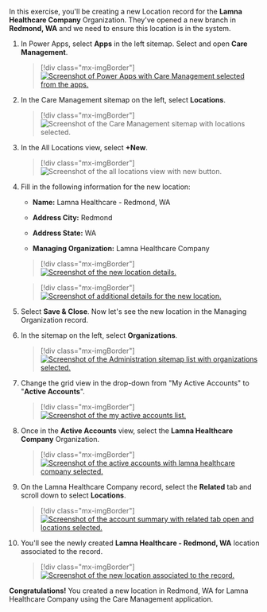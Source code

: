 In this exercise, you'll be creating a new Location record for the **Lamna Healthcare Company** Organization. They've opened a new branch in **Redmond, WA** and we need to ensure this location is in the system.

1.  In Power Apps, select **Apps** in the left sitemap. Select and open **Care Management**.

	> [!div class="mx-imgBorder"]
	> [![Screenshot of Power Apps with Care Management selected from the apps.](../media/care-management-app.png)](../media/care-management-app.png#lightbox)

1.  In the Care Management sitemap on the left, select **Locations**.

	> [!div class="mx-imgBorder"]
	> ![Screenshot of the Care Management sitemap with locations selected.](../media/locations.png)

1.  In the All Locations view, select **+New**.

	> [!div class="mx-imgBorder"]
	> ![Screenshot of the all locations view with new button.](../media/new-location.png)

1.  Fill in the following information for the new location:

	- **Name:** Lamna Healthcare - Redmond, WA

	- **Address City:** Redmond

	- **Address State:** WA

	- **Managing Organization:** Lamna Healthcare Company

	> [!div class="mx-imgBorder"]
	> [![Screenshot of the new location details.](../media/location-details.png)](../media/location-details.png#lightbox)

	> [!div class="mx-imgBorder"]
	> [![Screenshot of additional details for the new location.](../media/location-details-2.png)](../media/location-details-2.png#lightbox)

1.  Select **Save & Close**. Now let's see the new location in the Managing Organization record.

1.  In the sitemap on the left, select **Organizations**.

	> [!div class="mx-imgBorder"]
	> [![Screenshot of the Administration sitemap list with organizations selected.](../media/organizations.png)](../media/organizations.png#lightbox)

1.  Change the grid view in the drop-down from "My Active Accounts" to "**Active Accounts**".

	> [!div class="mx-imgBorder"]
	> [![Screenshot of the my active accounts list.](../media/active-accounts.png)](../media/active-accounts.png#lightbox)

1.  Once in the **Active Accounts** view, select the **Lamna Healthcare Company** Organization.

	> [!div class="mx-imgBorder"]
	> [![Screenshot of the active accounts with lamna healthcare company selected.](../media/lamna-healthcare-company.png)](../media/lamna-healthcare-company.png#lightbox)

1.  On the Lamna Healthcare Company record, select the **Related** tab and scroll down to select **Locations**.

	> [!div class="mx-imgBorder"]
	> [![Screenshot of the account summary with related tab open and locations selected.](../media/related-locations.png)](../media/related-locations.png#lightbox)

1. You'll see the newly created **Lamna Healthcare - Redmond, WA** location associated to the record.

	> [!div class="mx-imgBorder"]
	> [![Screenshot of the new location associated to the record.](../media/new-location-created.png)](../media/new-location-created.png#lightbox)

**Congratulations!** You created a new location in Redmond, WA for Lamna Healthcare Company using the Care Management application.

